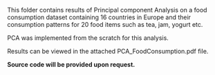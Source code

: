 This folder contains results of Principal component Analysis on a food consumption dataset containing 16 countries in Europe and their consumption patterns for 20 food items such as tea, jam, yogurt etc.  

PCA was implemented from the scratch for this analysis.

Results can be viewed in the attached PCA_FoodConsumption.pdf file.  

**Source code will be provided upon request.**
